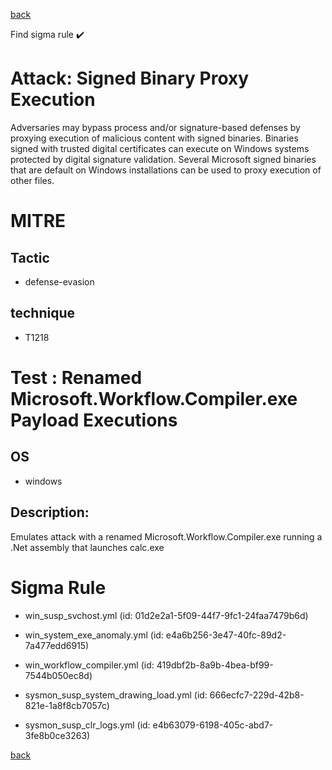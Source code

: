 
[back](../index.md)

Find sigma rule :heavy_check_mark: 

# Attack: Signed Binary Proxy Execution 

Adversaries may bypass process and/or signature-based defenses by proxying execution of malicious content with signed binaries. Binaries signed with trusted digital certificates can execute on Windows systems protected by digital signature validation. Several Microsoft signed binaries that are default on Windows installations can be used to proxy execution of other files.

# MITRE
## Tactic
  - defense-evasion


## technique
  - T1218


# Test : Renamed Microsoft.Workflow.Compiler.exe Payload Executions
## OS
  - windows


## Description:
Emulates attack with a renamed Microsoft.Workflow.Compiler.exe running a .Net assembly that launches calc.exe


# Sigma Rule
 - win_susp_svchost.yml (id: 01d2e2a1-5f09-44f7-9fc1-24faa7479b6d)

 - win_system_exe_anomaly.yml (id: e4a6b256-3e47-40fc-89d2-7a477edd6915)

 - win_workflow_compiler.yml (id: 419dbf2b-8a9b-4bea-bf99-7544b050ec8d)

 - sysmon_susp_system_drawing_load.yml (id: 666ecfc7-229d-42b8-821e-1a8f8cb7057c)

 - sysmon_susp_clr_logs.yml (id: e4b63079-6198-405c-abd7-3fe8b0ce3263)



[back](../index.md)
